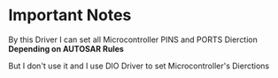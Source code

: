 # Important Notes

By this Driver I can set all Microcontroller PINS and PORTS Dierction **Depending on AUTOSAR Rules**

But I don't use it and I use DIO Driver to set Microcontroller's Dierctions
